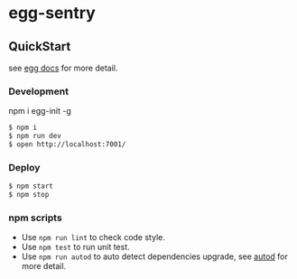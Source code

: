 <!--
 * @Author: SusieWu wurui@smartlink.com.cn
 * @Date: 2022-07-11 14:13:27
 * @LastEditors: SusieWu wurui@smartlink.com.cn
 * @LastEditTime: 2022-07-11 18:29:15
 * @FilePath: /docker-ding/node/README.md
 * @Description: 这是默认设置,请设置`customMade`, 打开koroFileHeader查看配置 进行设置: https://github.com/OBKoro1/koro1FileHeader/wiki/%E9%85%8D%E7%BD%AE
-->
# egg-sentry



## QuickStart

<!-- add docs here for user -->

see [egg docs][egg] for more detail.

### Development
npm i egg-init -g

```bash
$ npm i
$ npm run dev
$ open http://localhost:7001/
```

### Deploy

```bash
$ npm start
$ npm stop
```

### npm scripts

- Use `npm run lint` to check code style.
- Use `npm test` to run unit test.
- Use `npm run autod` to auto detect dependencies upgrade, see [autod](https://www.npmjs.com/package/autod) for more detail.


[egg]: https://eggjs.org